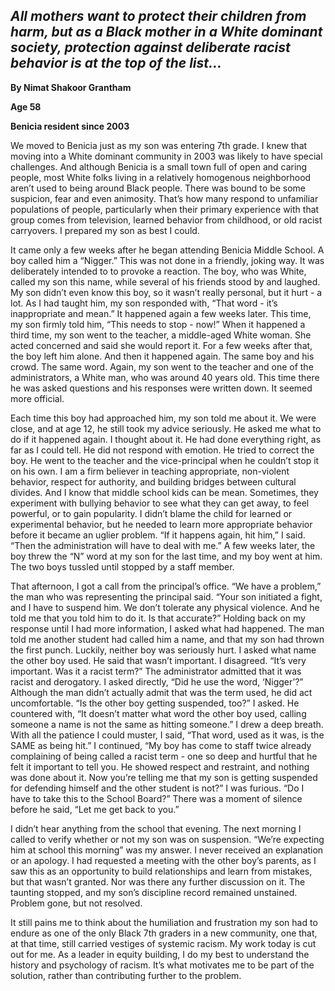 
## *All mothers want to protect their children from harm, but as a Black mother in a White dominant society, protection against deliberate racist behavior is at the top of the list…*


**By Nimat Shakoor Grantham**

**Age 58**

**Benicia resident since 2003**


We moved to Benicia just as my son was entering 7th grade.  I knew that moving into a White dominant community in 2003 was likely to have special challenges.  And although Benicia is a small town full of open and caring people, most White folks living in a relatively homogenous neighborhood aren’t used to being around Black people.  There was bound to be some suspicion, fear and even animosity.  That’s how many respond to unfamiliar populations of people, particularly when their primary experience with that group comes from television, learned behavior from childhood, or old racist carryovers.  I prepared my son as best I could.


It came only a few weeks after he began attending Benicia Middle School.  A boy called him a “Nigger.”  This was not done in a friendly, joking way.  It was deliberately intended to to provoke a reaction.  The boy, who was White, called my son this name, while several of his friends stood by and laughed.  My son didn’t even know this boy, so it wasn’t really personal, but it hurt - a lot. As I had taught him, my son responded with, “That word - it’s inappropriate and mean.”  It happened again a few weeks later.  This time, my son firmly told him, “This needs to stop - now!”  When it happened a third time, my son went to the teacher, a middle-aged White woman.  She acted concerned and said she would report it.  For a few weeks after that, the boy left him alone.  And then it happened again. The same boy and his crowd. The same word.  Again, my son went to the teacher and one of the administrators, a White man, who was around 40 years old.  This time there he was asked questions and his responses were written down. It seemed more official.


Each time this boy had approached him, my son told me about it.  We were close, and at age 12, he still took my advice seriously.  He asked me what to do if it happened again.  I thought about it.  He had done everything right, as far as I could tell.  He did not respond with emotion.  He tried to correct the boy.  He went to the teacher and the vice-principal when he couldn’t stop it on his own.  I am a firm believer in teaching appropriate, non-violent behavior, respect for authority, and building bridges between cultural divides.  And I know that middle school kids can be mean.  Sometimes, they experiment with bullying behavior to see what they can get away, to feel powerful, or to gain popularity.  I didn’t blame the child for learned or experimental behavior, but he needed to learn more appropriate behavior before it became an uglier problem. “If it happens again, hit him,” I said.  “Then the administration will have to deal with me.”  A few weeks later, the boy threw the “N” word at my son for the last time, and my boy went at him.  The two boys tussled until stopped by a staff member.


That afternoon, I got a call from the principal’s office.  “We have a problem,” the man who was representing the principal said.  “Your son initiated a fight, and I have to suspend him.  We don’t tolerate any physical violence.  And he told me that you told him to do it.  Is that accurate?”  Holding back on my response until I had more information, I asked what had happened.  The man told me another student had called him a name, and that my son had thrown the first punch.  Luckily, neither boy was seriously hurt.  I asked what name the other boy used.  He said that wasn’t important.  I disagreed.  “It’s very important.  Was it a racist term?”  The administrator admitted that it was racist and derogatory.  I asked directly, “Did he use the word, ‘Nigger’?”  Although the man didn’t actually admit that was the term used, he did act uncomfortable.  “Is the other boy getting suspended, too?” I asked.  He countered with, “It doesn’t matter what word the other boy used, calling someone a name is not the same as hitting someone.”  I drew a deep breath.  With all the patience I could muster, I said, “That word, used as it was, is the SAME as being hit.”  I continued, “My boy has come to staff twice already complaining of being called a racist term - one so deep and hurtful that he felt it important to tell you.  He showed respect and restraint, and nothing was done about it.  Now you’re telling me that my son is getting suspended for defending himself and the other student is not?” I was furious.  “Do I have to take this to the School Board?” There was a moment of silence before he said, “Let me get back to you.”


I didn’t hear anything from the school that evening.  The next morning I called to verify whether or not my son was on suspension.  “We’re expecting him at school this morning” was my answer.  I never received an explanation or an apology.  I had requested a meeting with the other boy’s parents, as I saw this as an opportunity to build relationships and learn from mistakes, but that wasn’t granted.  Nor was there any further discussion on it.  The taunting stopped, and my son’s discipline record remained unstained.  Problem gone, but not resolved.


It still pains me to think about the humiliation and frustration my son had to endure as one of the only Black 7th graders in a new community, one that, at that time, still carried vestiges of systemic racism.  My work today is cut out for me.  As a leader in equity building, I do my best to understand the history and psychology of racism.  It’s what motivates me to be part of the solution, rather than contributing further to the problem.

